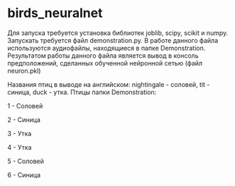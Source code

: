 # birds_neuralnet
Для запуска требуется установка библиотек joblib, scipy, scikit и numpy.
Запускать требуется файл demonstration.py. 
В работе данного файла используются аудиофайлы, находящиеся в папке Demonstration.
Результатом работы данного файла является вывод в консоль предположений, сделанных обученной нейронной сетью (файл neuron.pkl)

Названия птиц в выводе на английском: nightingale - соловей, tit - синица, duck - утка. 
Птицы папки Demonstration:

1 - Соловей

2 - Синица

3 - Утка

4 - Утка

5 - Соловей

6 - Синица
